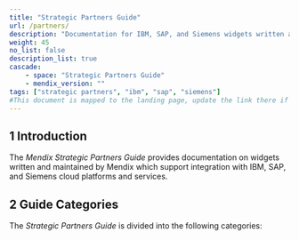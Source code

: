 ```yaml
---
title: "Strategic Partners Guide"
url: /partners/
description: "Documentation for IBM, SAP, and Siemens widgets written and maintained by Mendix"
weight: 45
no_list: false
description_list: true
cascade:
    - space: "Strategic Partners Guide"
    - mendix_version: ""
tags: ["strategic partners", "ibm", "sap", "siemens"]
#This document is mapped to the landing page, update the link there if renaming or moving the doc file.
---
```


## 1 Introduction

The *Mendix Strategic Partners Guide* provides documentation on widgets written and maintained by Mendix which support integration with IBM, SAP, and Siemens cloud platforms and services.

## 2 Guide Categories

The *Strategic Partners Guide* is divided into the following categories:


